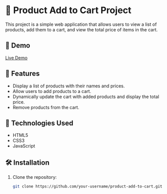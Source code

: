 # 🛒 Product Add to Cart Project

This project is a simple web application that allows users to view a list of products, add them to a cart, and view the total price of items in the cart.

## 🌟 Demo

[Live Demo](https://mohit15-web.github.io/addCart/)

## 🌟 Features

- Display a list of products with their names and prices.
- Allow users to add products to a cart.
- Dynamically update the cart with added products and display the total price.
- Remove products from the cart.


## 🚀 Technologies Used

- HTML5
- CSS3
- JavaScript

## 🛠️ Installation

1. Clone the repository:

   ```bash
   git clone https://github.com/your-username/product-add-to-cart.git

